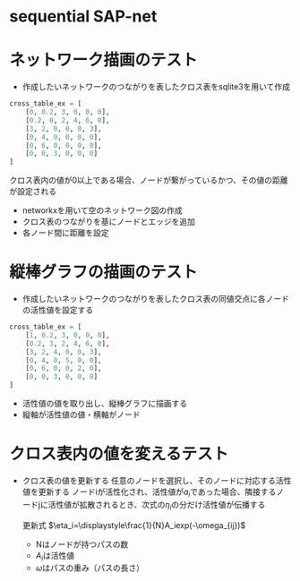 # sequential SAP-net



# ネットワーク描画のテスト
- 作成したいネットワークのつながりを表したクロス表をsqlite3を用いて作成

```python
cross_table_ex = [
    [0, 0.2, 3, 0, 0, 0],
    [0.2, 0, 2, 4, 6, 0],
    [3, 2, 0, 0, 0, 3],
    [0, 4, 0, 0, 0, 0],
    [0, 6, 0, 0, 0, 0],
    [0, 0, 3, 0, 0, 0]
]
```
クロス表内の値が0以上である場合、ノードが繋がっているかつ、その値の距離が設定される

- networkxを用いて空のネットワーク図の作成
- クロス表のつながりを基にノードとエッジを追加
- 各ノード間に距離を設定
# 縦棒グラフの描画のテスト
- 作成したいネットワークのつながりを表したクロス表の同値交点に各ノードの活性値を設定する

```python
cross_table_ex = [
    [1, 0.2, 3, 0, 0, 0],
    [0.2, 3, 2, 4, 6, 0],
    [3, 2, 4, 0, 0, 3],
    [0, 4, 0, 5, 0, 0],
    [0, 6, 0, 0, 2, 0],
    [0, 0, 3, 0, 0, 8]
]
```
- 活性値の値を取り出し、縦棒グラフに描画する
- 縦軸が活性値の値・横軸がノード

# クロス表内の値を変えるテスト
- クロス表の値を更新する
  任意のノードを選択し、そのノードに対応する活性値を更新する
  ノードiが活性化され、活性値が$a_i$であった場合、隣接するノードjに活性値が拡散されるとき、次式の$\eta_i$の分だけ活性値が伝播する

  更新式
  $\eta_i=\displaystyle\frac{1}{N}A_iexp(-\omega_{ij})$

  - Nはノードが持つパスの数
  - $A_i$は活性値
  - $\omega$はパスの重み（パスの長さ）

